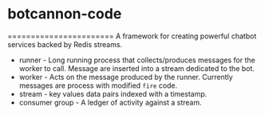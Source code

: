 # botcannon-code
=======================
A framework for creating powerful chatbot services backed by Redis streams.


* runner - Long running process that collects/produces messages for the worker to call. Message are inserted into a stream dedicated to the bot.  
* worker - Acts on the message produced by the runner. Currently messages are process with modified `fire` code. 
* stream - key values data pairs indexed with a timestamp.  
* consumer group - A ledger of activity against a stream.